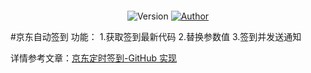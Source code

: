 <p align="center">
  <img sec="https://cdn.jsdelivr.net/gh/ruicky/ruicky.github.io/2020/06/05/jd-sign/0.png">
</p>

<p align="center">
  <img alt="Version" src="https://img.shields.io/badge/release-0.0.1-blue"/>
  <a href="https://github.com/ruicky">
    <img alt="Author" src="https://img.shields.io/badge/author-ruicky-blueviolet"/>
  </a>
</p>

#京东自动签到
功能：
1.获取签到最新代码
2.替换参数值
3.签到并发送通知

详情参考文章：[京东定时签到-GitHub 实现](https://ruicky.me/2020/06/05/jd-sign/)




